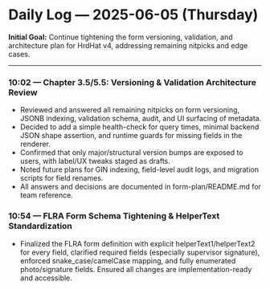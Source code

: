 # Daily Log — 2025-06-05 (Thursday)

**Initial Goal:**
Continue tightening the form versioning, validation, and architecture plan for HrdHat v4, addressing remaining nitpicks and edge cases.

---

### 10:02 — Chapter 3.5/5.5: Versioning & Validation Architecture Review

- Reviewed and answered all remaining nitpicks on form versioning, JSONB indexing, validation schema, audit, and UI surfacing of metadata.
- Decided to add a simple health-check for query times, minimal backend JSON shape assertion, and runtime guards for missing fields in the renderer.
- Confirmed that only major/structural version bumps are exposed to users, with label/UX tweaks staged as drafts.
- Noted future plans for GIN indexing, field-level audit logs, and migration scripts for field renames.
- All answers and decisions are documented in form-plan/README.md for team reference.

### 10:54 — FLRA Form Schema Tightening & HelperText Standardization

- Finalized the FLRA form definition with explicit helperText1/helperText2 for every field, clarified required fields (especially supervisor signature), enforced snake_case/camelCase mapping, and fully enumerated photo/signature fields. Ensured all changes are implementation-ready and accessible.
